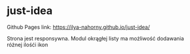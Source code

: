 # just-idea

Github Pages link:
https://ilya-nahorny.github.io/just-idea/


Strona jest responsywna. 
Modul okrągłej listy ma możliwość dodawania różnej ilośći ikon
